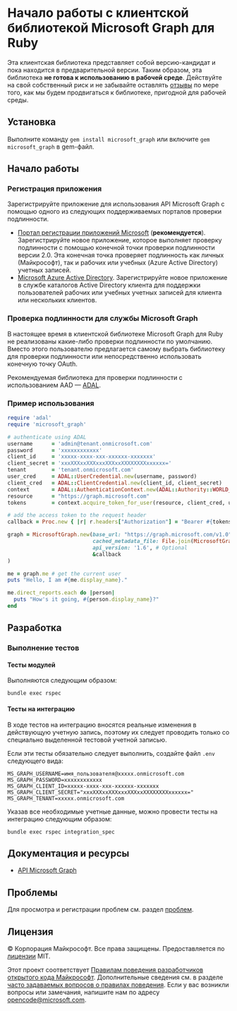 # Начало работы с клиентской библиотекой Microsoft Graph для Ruby

Эта клиентская библиотека представляет собой версию-кандидат и пока находится в предварительной версии. Таким образом, эта библиотека **не готова к использованию в рабочей среде**. Действуйте на свой собственный риск и не забывайте оставлять [отзывы](https://github.com/microsoftgraph/msgraph-sdk-ruby/issues/new) по мере того, как мы будем продвигаться к библиотеке, пригодной для рабочей среды.

## Установка
Выполните команду ```gem install microsoft_graph``` или включите ```gem microsoft_graph``` в gem-файл.
## Начало работы

### Регистрация приложения

Зарегистрируйте приложение для использования API Microsoft Graph
с помощью одного из следующих поддерживаемых порталов проверки подлинности.

* [Портал регистрации приложений Microsoft](https://apps.dev.microsoft.com) (**рекомендуется**).
Зарегистрируйте новое приложение, которое выполняет проверку подлинности с помощью конечной точки проверки подлинности версии 2.0.
Эта конечная точка проверяет подлинность как личных (Майкрософт), так и рабочих или учебных (Azure Active Directory) учетных записей.
* [Microsoft Azure Active Directory](https://manage.windowsazure.com). Зарегистрируйте новое приложение в службе каталогов
Active Directory клиента для поддержки пользователей рабочих или учебных учетных записей для клиента или нескольких клиентов.

### Проверка подлинности для службы Microsoft Graph

В настоящее время в клиентской библиотеке Microsoft Graph для Ruby не реализованы какие-либо проверки подлинности по умолчанию. Вместо этого пользователю предлагается самому выбрать библиотеку для проверки подлинности или непосредственно использовать конечную точку OAuth.

Рекомендуемая библиотека для проверки подлинности с использованием AAD — [ADAL](https://github.com/AzureAD/azure-activedirectory-library-for-ruby).

### Пример использования

```ruby
require 'adal'
require 'microsoft_graph'

# authenticate using ADAL
username      = 'admin@tenant.onmicrosoft.com'
password      = 'xxxxxxxxxxxx'
client_id     = 'xxxxx-xxxx-xxx-xxxxxx-xxxxxxx'
client_secret = 'xxxXXXxxXXXxxxXXXxxXXXXXXXXxxxxxx='
tenant        = 'tenant.onmicrosoft.com'
user_cred     = ADAL::UserCredential.new(username, password)
client_cred   = ADAL::ClientCredential.new(client_id, client_secret)
context       = ADAL::AuthenticationContext.new(ADAL::Authority::WORLD_WIDE_AUTHORITY, tenant)
resource      = "https://graph.microsoft.com"
tokens        = context.acquire_token_for_user(resource, client_cred, user_cred)

# add the access token to the request header
callback = Proc.new { |r| r.headers["Authorization"] = "Bearer #{tokens.access_token}" }

graph = MicrosoftGraph.new(base_url: "https://graph.microsoft.com/v1.0",
                           cached_metadata_file: File.join(MicrosoftGraph::CACHED_METADATA_DIRECTORY, "metadata_v1.0.xml"),
                           api_version: '1.6', # Optional
                           &callback
)

me = graph.me # get the current user
puts "Hello, I am #{me.display_name}."

me.direct_reports.each do |person|
  puts "How's it going, #{person.display_name}?"
end
```

## Разработка

### Выполнение тестов

#### Тесты модулей

Выполняются следующим образом:

    bundle exec rspec

#### Тесты на интеграцию

В ходе тестов на интеграцию вносятся реальные изменения в действующую учетную запись, поэтому их следует проводить только со специально выделенной тестовой учетной записью.

Если эти тесты обязательно следует выполнить, создайте файл `.env` следующего вида:

    MS_GRAPH_USERNAME=имя_пользователя@xxxxx.onmicrosoft.com
    MS_GRAPH_PASSWORD=xxxxxxxxxxxx
    MS_GRAPH_CLIENT_ID=xxxxx-xxxx-xxx-xxxxxx-xxxxxxx
    MS_GRAPH_CLIENT_SECRET="xxxXXXxxXXXxxxXXXxxXXXXXXXXxxxxxx="
    MS_GRAPH_TENANT=xxxxx.onmicrosoft.com

Указав все необходимые учетные данные, можно провести тесты на интеграцию следующим образом:

    bundle exec rspec integration_spec

## Документация и ресурсы

* [API Microsoft Graph](https://graph.microsoft.io)

## Проблемы

Для просмотра и регистрации проблем см. раздел [проблем](https://github.com/microsoftgraph/msgraph-sdk-ruby/issues).

## Лицензия

© Корпорация Майкрософт. Все права защищены. Предоставляется по [лицензии](LICENSE) MIT.

Этот проект соответствует [Правилам поведения разработчиков открытого кода Майкрософт](https://opensource.microsoft.com/codeofconduct/). Дополнительные сведения см. в разделе [часто задаваемых вопросов о правилах поведения](https://opensource.microsoft.com/codeofconduct/faq/). Если у вас возникли вопросы или замечания, напишите нам по адресу [opencode@microsoft.com](mailto:opencode@microsoft.com).
